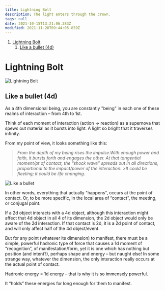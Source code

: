 ```yaml
---
title: Lightning Bolt
description: The light enters through the crown.
tags: null
date: 2021-10-15T13:21:06.383Z
modified: 2021-11-28T09:44:05.859Z
---
```


1. [Lightning Bolt](#lightning-bolt)
   1. [Like a bullet (4d)](#like-a-bullet-4d)

# Lightning Bolt

![Lightning Bolt](/posts/img/qkab/Diagram%20Kab6%20-%20Lightning%20Bolt.png)

## Like a bullet (4d)

As a 4th dimensional being, you are constantly "being" in each one of these realms of interaction – from 4th to 1st.

Think of each moment of interaction (action -> reaction) as a supernova that spews out material as it bursts into light. A light so bright that it traverses infinity.

From my point of view, it looks something like this:

> _From the depth of my being rises the impulse.With enough power and faith, it bursts forth and engages the other. At that tangential moment/pt of contact, the “shock wave” spreads out in all directions, proportional to the impact/power of the interaction._ >_It could be fleeting; it could be life changing._

![Like a bullet](/posts/img/qkab/Diagram%20Kab3%20-%20Bullet.png)

In other words, everything that actually "happens", occurs at the point of contact. Or, to be more specific, in the local area of “contact”, the meeting, or conjugal point.

If a 2d object interacts with a 4d object, although this interaction might affect that 4d object in all 4 of its dimension, the 2d object would only be aware of the 2d interaction. If that contact is 2d, it is a 2d point of contact, and will only affect half of the 4d object/event.

But for any point (whatever its dimension) to manifest, there must be a simple, powerful hadronic type of force that causes a 1d moment of “recognition”, of manifestation/form, yet it is one which has nothing but position (and intent?), perhaps shape and energy – but naught else! In some strange way, whatever the dimension, the only interaction really occurs at the actual point of contact.

Hadronic energy = 1d energy – that is why it is so immensely powerful.

It “holds” these energies for long enough for them to manifest.
